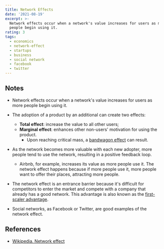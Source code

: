 ```yaml
---
title: Network Effects
date: '2021-08-19'
excerpt: >-
  Network effects occur when a network's value increases for users as more
  people begin using it.
rating: 3
tags:
  - economics
  - network-effect
  - startups
  - business
  - social network
  - facebook
  - twitter
---
```


## Notes

- Network effects occur when a network's value increases for users as more people begin using it.

- The adoption of a product by an additional can create two effects:

  - **Total effect**: increase the value to all other users;
  - **Marginal effect**: enhances other non-users' motivation for using the product.
    - Upon reaching critical mass, a [bandwagon effect](/zettelkasten/bandwagon-effect) can result.

- As the network becomes more valuable with each new adopter, more people tend to use the network, resulting in a positive feedback loop.

  - Airbnb, for example, increases its value as more people use it. The network effect happens because if more people use it, more people want to offer their places, attracting more people.

- The network effect is an entrance barrier because it's difficult for competitors to enter the market and compete with a company that already has a good network. This advantage is also known as the [first-scaler advantage](/zettelkasten/first-scaler-advantage).

- Social networks, as Facebook or Twitter, are good examples of the network effect.

## References

- [Wikipedia. Network effect](https://en.wikipedia.org/wiki/Network_effect)
